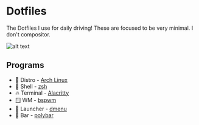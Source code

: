 # Dotfiles

The Dotfiles I use for daily driving! These are focused to be very minimal. I don't compositor. 

![alt text](https://i.imgur.com/ShXlLsY.png)

## Programs

* 🐧 Distro - [Arch Linux](https://archlinux.org/)
* 🐚 Shell - [zsh](https://www.zsh.org/) 
* 🔥 Terminal - [Alacritty](https://wiki.archlinux.org/title/Alacritty)
* 🪟 WM - [bspwm](https://github.com/baskerville/bspwm)
* 🚀 Launcher - [dmenu](https://tools.suckless.org/dmenu/)
* 🍫 Bar - [polybar](https://github.com/polybar/polybar)

